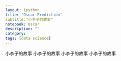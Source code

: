 ```yaml
---
layout: ipython
title: "Oscar Prediction"
subtitle:"小李子的故事"
notebook: Oscar
description: ""
category: 
tags: [data science]
---
```


小李子的故事 小李子的故事 小李子的故事 小李子的故事
